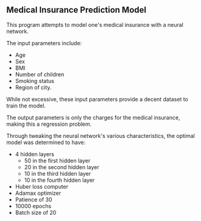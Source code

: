 ## Medical Insurance Prediction Model

This program attempts to model one's medical insurance with a neural network.

The input parameters include:
* Age
* Sex
* BMI
* Number of children
* Smoking status
* Region of city.

While not excessive, these input parameters provide a decent dataset to train the model.

The output parameters is only the charges for the medical insurance, making this a regression problem.

Through tweaking the neural network's various characteristics, the optimal model was determined to have:
* 4 hidden layers 
  * 50 in the first hidden layer
  * 20 in the second hidden layer
  * 10 in the third hidden layer
  * 10 in the fourth hidden layer
* Huber loss computer
* Adamax optimizer
* Patience of 30
* 10000 epochs
* Batch size of 20
